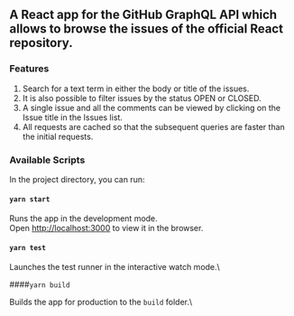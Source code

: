 ## A React app for the GitHub GraphQL API which allows to browse the issues of the official React repository.

### Features

1. Search for a text term in either the body or title of the issues.
2. It is also possible to filter issues by the status OPEN or CLOSED.
3. A single issue and all the comments can be viewed by clicking on the Issue title in the Issues list.
4. All requests are cached so that the subsequent queries are faster than the initial requests.

### Available Scripts

In the project directory, you can run:

#### `yarn start`

Runs the app in the development mode.\
Open [http://localhost:3000](http://localhost:3000) to view it in the browser.

#### `yarn test`

Launches the test runner in the interactive watch mode.\

####`yarn build`

Builds the app for production to the `build` folder.\
